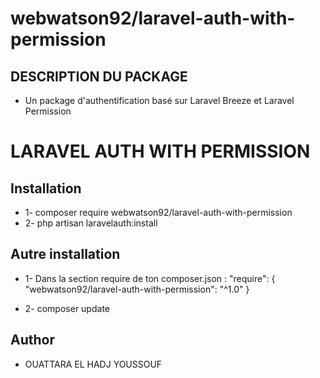 # webwatson92/laravel-auth-with-permission
## DESCRIPTION DU PACKAGE 

- Un package d'authentification basé sur Laravel Breeze et Laravel Permission

# LARAVEL AUTH WITH PERMISSION

## Installation

- 1- composer require webwatson92/laravel-auth-with-permission
- 2- php artisan laravelauth:install

## Autre installation 

- 1- Dans la section require de ton composer.json :
    "require": {
        "webwatson92/laravel-auth-with-permission": "^1.0"
    }

- 2- composer update

## Author
- OUATTARA EL HADJ YOUSSOUF
